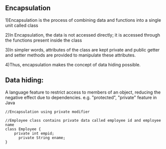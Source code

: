 ## Encapsulation


1)Encapsulation is the process of combining data and functions into a single unit called class



2)In Encapsulation, the data is not accessed directly; it is accessed through the functions present inside the class



3)In simpler words, attributes of the class are kept private and public getter and setter methods are provided to manipulate these attributes.



4)Thus, encapsulation makes the concept of data hiding possible.


## Data hiding: 

A language feature to restrict access to members of an object, reducing the negative effect due to dependencies. e.g. "protected", "private" feature in Java


```
//Encapsulation using private modifier 
  
//Employee class contains private data called employee id and employee name
class Employee {
    private int empid;
      private String ename;
}
```
